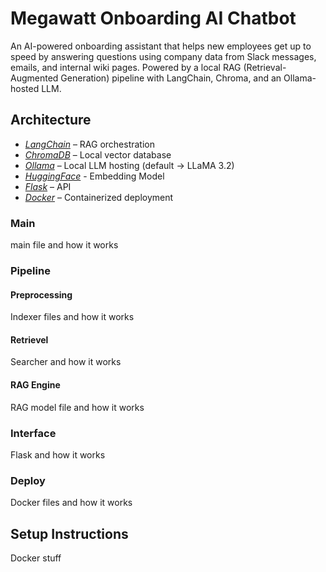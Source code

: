 # Megawatt Onboarding AI Chatbot
An AI-powered onboarding assistant that helps new employees get up to speed by answering questions using company data from Slack messages, emails, and internal wiki pages.  Powered by a local RAG (Retrieval-Augmented Generation) pipeline with LangChain, Chroma, and an Ollama-hosted LLM.

## Architecture
- *[LangChain](https://www.langchain.com/)* – RAG orchestration
- *[ChromaDB](https://www.trychroma.com/)* – Local vector database
- *[Ollama](https://ollama.com/)* – Local LLM hosting (default -> LLaMA 3.2)
- *[HuggingFace](https://huggingface.co/sentence-transformers/all-MiniLM-L6-v2)* - Embedding Model
- *[Flask](https://flask.palletsprojects.com/en/stable/)* – API
- *[Docker](https://www.docker.com/)* – Containerized deployment

### Main
main file and how it works
### Pipeline
#### Preprocessing
Indexer files and how it works
#### Retrievel
Searcher and how it works
#### RAG Engine
RAG model file and how it works

### Interface
Flask and how it works

### Deploy
Docker files and how it works

## Setup Instructions
Docker stuff

